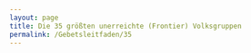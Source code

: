 ```yaml
---
layout: page
title: Die 35 größten unerreichte (Frontier) Volksgruppen
permalink: /Gebetsleitfaden/35
---
```

